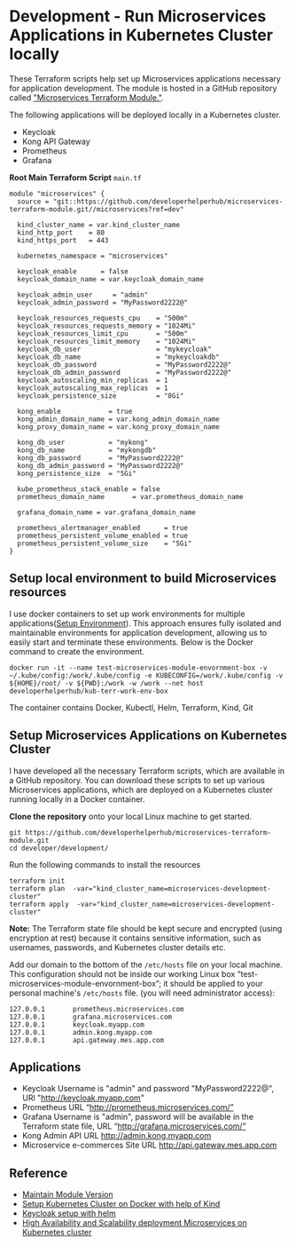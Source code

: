 # Development - Run Microservices Applications in Kubernetes Cluster locally
These Terraform scripts help set up Microservices applications necessary for application development. The module is hosted in a GitHub repository called ["Microservices Terraform Module."](https://github.com/developerhelperhub/microservices-terraform-module).

The following applications will be deployed locally in a Kubernetes cluster.
* Keycloak
* Kong API Gateway
* Prometheus
* Grafana

**Root Main Terraform Script** `main.tf`
```shell
module "microservices" {
  source = "git::https://github.com/developerhelperhub/microservices-terraform-module.git//microservices?ref=dev"

  kind_cluster_name = var.kind_cluster_name
  kind_http_port    = 80
  kind_https_port   = 443

  kubernetes_namespace = "microservices"

  keycloak_enable      = false
  keycloak_domain_name = var.keycloak_domain_name

  keycloak_admin_user     = "admin"
  keycloak_admin_password = "MyPassword2222@"

  keycloak_resources_requests_cpu    = "500m"
  keycloak_resources_requests_memory = "1024Mi"
  keycloak_resources_limit_cpu       = "500m"
  keycloak_resources_limit_memory    = "1024Mi"
  keycloak_db_user                   = "mykeycloak"
  keycloak_db_name                   = "mykeycloakdb"
  keycloak_db_password               = "MyPassword2222@"
  keycloak_db_admin_password         = "MyPassword2222@"
  keycloak_autoscaling_min_replicas  = 1
  keycloak_autoscaling_max_replicas  = 1
  keycloak_persistence_size          = "8Gi"

  kong_enable            = true
  kong_admin_domain_name = var.kong_admin_domain_name
  kong_proxy_domain_name = var.kong_proxy_domain_name

  kong_db_user           = "mykong"
  kong_db_name           = "mykongdb"
  kong_db_password       = "MyPassword2222@"
  kong_db_admin_password = "MyPassword2222@"
  kong_persistence_size  = "5Gi"

  kube_prometheus_stack_enable = false
  prometheus_domain_name       = var.prometheus_domain_name

  grafana_domain_name = var.grafana_domain_name

  prometheus_alertmanager_enabled      = true
  prometheus_persistent_volume_enabled = true
  prometheus_persistent_volume_size    = "5Gi"
}
```

## Setup local environment to build Microservices resources
I use docker containers to set up work environments for multiple applications([Setup Environment](https://dev.to/binoy_59380e698d318/setup-linux-box-on-local-with-docker-container-3k8)). This approach ensures fully isolated and maintainable environments for application development, allowing us to easily start and terminate these environments. Below is the Docker command to create the environment.
```shell
docker run -it --name test-microservices-module-envornment-box -v ~/.kube/config:/work/.kube/config -e KUBECONFIG=/work/.kube/config -v ${HOME}/root/ -v ${PWD}:/work -w /work --net host developerhelperhub/kub-terr-work-env-box
```
The container contains Docker, Kubectl, Helm, Terraform, Kind, Git

## Setup Microservices Applications on Kubernetes Cluster 
I have developed all the necessary Terraform scripts, which are available in a GitHub repository. You can download these scripts to set up various Microservices applications, which are deployed on a Kubernetes cluster running locally in a Docker container.

**Clone the repository** onto your local Linux machine to get started.
```shell
git https://github.com/developerhelperhub/microservices-terraform-module.git
cd developer/development/
```

Run the following commands to install the resources
```shell
terraform init
terraform plan  -var="kind_cluster_name=microservices-development-cluster"
terraform apply  -var="kind_cluster_name=microservices-development-cluster"
```

**Note:** The Terraform state file should be kept secure and encrypted (using encryption at rest) because it contains sensitive information, such as usernames, passwords, and Kubernetes cluster details etc.

Add our domain to the bottom of the `/etc/hosts` file on your local machine. This configuration should not be inside our working Linux box “test-microservices-module-envornment-box”; it should be applied to your personal machine's `/etc/hosts` file. 
(you will need administrator access):
```shell
127.0.0.1       prometheus.microservices.com
127.0.0.1       grafana.microservices.com
127.0.0.1       keycloak.myapp.com
127.0.0.1       admin.kong.myapp.com
127.0.0.1       api.gateway.mes.app.com
```
## Applications 
* Keycloak Username is "admin" and password "MyPassword2222@", URl "http://keycloak.myapp.com"
* Prometheus URL “http://prometheus.microservices.com/”
* Grafana Username is "admin", password will be available in the Terraform state file, URL “http://grafana.microservices.com/”
* Kong Admin API URL http://admin.kong.myapp.com
* Microservice e-commerces Site URL http://api.gateway.mes.app.com


## Reference
* [Maintain Module Version](https://github.com/developerhelperhub/kuberentes-help/tree/main/terraform/sections/00004)
* [Setup Kubernetes Cluster on Docker with help of Kind](https://github.com/developerhelperhub/kuberentes-help/tree/main/terraform/sections/00001)
* [Keycloak setup with helm](https://github.com/developerhelperhub/kuberentes-help/tree/main/kubenretes/tutorials/sections/0011)
* [High Availability and Scalability deployment Microservices on Kubernetes cluster](https://dev.to/binoy_59380e698d318/high-availability-and-scalability-deployment-microservices-on-kubernetes-cluster-2p51)